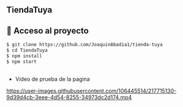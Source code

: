 ## TiendaTuya

## 📁 Acceso al proyecto

```sh
$ git clone https://github.com/JoaquinAbadia1/tienda-tuya
$ cd TiendaTuya
$ npm install
$ npm start
```
## 

- Video de prueba de la pagina

https://user-images.githubusercontent.com/106445514/217715130-9d39d4cb-3eee-4d54-8255-34973dc2d174.mp4


## 
